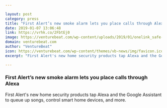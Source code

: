 ```yaml
---

layout: post
category: press
title: "First Alert’s new smoke alarm lets you place calls through Alexa"
date: 2019-01-07 13:06:48
link: https://vrhk.co/2FbtEj0
image: https://venturebeat.com/wp-content/uploads/2019/01/onelink_safe-and-sound_4x62.jpg?fit=1800%2C1200&strip=all
domain: venturebeat.com
author: "VentureBeat"
icon: https://venturebeat.com/wp-content/themes/vb-news/img/favicon.ico
excerpt: "First Alert's new home security products tap Alexa and the Google Assistant to queue up songs, control smart home devices, and more."

---
```


### First Alert’s new smoke alarm lets you place calls through Alexa

First Alert's new home security products tap Alexa and the Google Assistant to queue up songs, control smart home devices, and more.